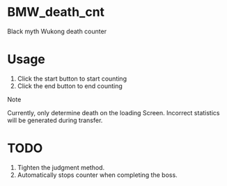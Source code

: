 # BMW_death_cnt
Black myth Wukong death counter

# Usage
1. Click the start button to start counting 
2. Click the end button to end counting 

> [!NOTE]
> Currently, only determine death on the loading Screen. Incorrect statistics will be generated during transfer.

 
# TODO

1. Tighten the judgment method.
2. Automatically stops counter when completing the boss.




